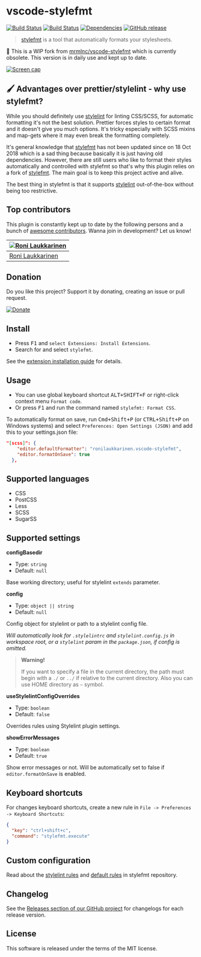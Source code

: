 # vscode-stylefmt

[![Build Status](https://img.shields.io/badge/visual%20studio-marketplace-green.svg?style=flat-square)](https://marketplace.visualstudio.com/items?itemName=ronilaukkarinen.vscode-stylefmt) [![Build Status](https://img.shields.io/travis/ronilaukkarinen/vscode-stylefmt.svg?style=flat-square)](https://travis-ci.org/ronilaukkarinen/vscode-stylefmt) [![Dependencies](https://david-dm.org/ronilaukkarinen/vscode-stylefmt.svg?style=flat-square)](https://david-dm.org/ronilaukkarinen/vscode-stylefmt) [![GitHub release](https://img.shields.io/github/tag/ronilaukkarinen/vscode-stylefmt.svg?style=flat-square)](https://github.com/ronilaukkarinen/vscode-stylefmt/releases)

> [stylefmt](https://github.com/morishitter/stylefmt) is a tool that automatically formats your stylesheets.

🍴 This is a WIP fork from [mrmlnc/vscode-stylefmt](https://github.com/mrmlnc/vscode-stylefmt) which is currently obsolete. This version is in daily use and kept up to date.

[![Screen cap](https://i.imgur.com/h5vFQPP.gif)](https://i.imgur.com/h5vFQPP.gif)

## 🖌 Advantages over prettier/stylelint - why use stylefmt?

While you should definitely use [stylelint](https://stylelint.io/) for linting CSS/SCSS, for automatic formatting it's not the best solution. Prettier forces styles to certain format and it doesn't give you much options. It's tricky especially with SCSS mixins and map-gets where it may even break the formatting completely.

It's general knowledge that [stylefmt](https://github.com/morishitter/stylefmt) has not been updated since on 18 Oct 2018 which is a sad thing because basically it is just having old dependencies. However, there are still users who like to format their styles automatically and controlled with stylefmt so that's why this plugin relies on a fork of [stylefmt](https://github.com/ronilaukkarinen/stylefmt). The main goal is to keep this project active and alive.

The best thing in stylefmt is that it supports [stylelint](https://stylelint.io/) out-of-the-box without being too restrictive.

## Top contributors

This plugin is constantly kept up to date by the following persons and a bunch of [awesome contributors](https://github.com/ronilaukkarinen/vscode-stylefmt/graphs/contributors). Wanna join in development? Let us know!

| [![Roni Laukkarinen](https://avatars3.githubusercontent.com/u/1534150?v=4&s=70)](https://github.com/ronilaukkarinen) |
| --- |
| [Roni Laukkarinen](https://github.com/ronilaukkarinen) |

## Donation

Do you like this project? Support it by donating, creating an issue or pull request.

[![Donate](https://img.shields.io/badge/Donate-PayPal-green.svg)](https://paypal.me/ronilaukkarinen?locale.x=en_US)

## Install

  * Press <kbd>F1</kbd> and `select Extensions: Install Extensions`.
  * Search for and select `stylefmt`.

See the [extension installation guide](https://code.visualstudio.com/docs/editor/extension-gallery) for details.

## Usage

  * You can use global keyboard shortcut <kbd>ALT+SHIFT+F</kbd> or right-click context menu `Format code`.
  * Or press <kbd>F1</kbd> and run the command named `stylefmt: Format CSS`.

To automatically format on save, run <kbd>Cmd+Shift+P</kbd> (or <kbd>CTRL+Shift+P</kbd> on Windows systems) and select `Preferences: Open Settings (JSON)` and add this to your settings.json file:

``` json
"[scss]": {
    "editor.defaultFormatter": "ronilaukkarinen.vscode-stylefmt",
    "editor.formatOnSave": true
  },
  ```

## Supported languages

  * CSS
  * PostCSS
  * Less
  * SCSS
  * SugarSS

## Supported settings

**configBasedir**

  * Type: `string`
  * Default: `null`

Base working directory; useful for stylelint `extends` parameter.

**config**

  * Type: `object || string`
  * Default: `null`

Config object for stylelint or path to a stylelint config file.

*Will automatically look for `.stylelintrc` and `stylelint.config.js` in workspace root, or a `stylelint` param in the `package.json`, if config is omitted.*

> **Warning!**
>
> If you want to specify a file in the current directory, the path must begin with a `./` or `../` if relative to the current directory. Also you can use HOME directory as `~` symbol.

**useStylelintConfigOverrides**

  * Type: `boolean`
  * Default: `false`

Overrides rules using Stylelint plugin settings.

**showErrorMessages**

  * Type: `boolean`
  * Default: `true`

Show error messages or not. Will be automatically set to false if `editor.formatOnSave` is enabled.

## Keyboard shortcuts

For changes keyboard shortcuts, create a new rule in `File -> Preferences -> Keyboard Shortcuts`:

```json
{
  "key": "ctrl+shift+c",
  "command": "stylefmt.execute"
}
```

## Custom configuration

Read about the [stylelint rules](https://github.com/morishitter/stylefmt#stylelint-rules-that-stylefmt-can-handle) and [default rules](https://github.com/morishitter/stylefmt#default-formatting-rules-without-stylelint-config-file) in stylefmt repository.

## Changelog

See the [Releases section of our GitHub project](https://github.com/ronilaukkarinen/vscode-stylefmt/releases) for changelogs for each release version.

## License

This software is released under the terms of the MIT license.
